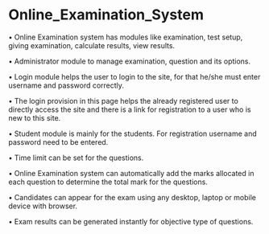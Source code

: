 # Online_Examination_System

• Online Examination system has modules like examination, test setup, giving examination, calculate results, view results.

• Administrator module to manage examination, question and its options.

• Login module helps the user to login to the site, for that he/she must enter username and password correctly.

• The login provision in this page helps the already registered user to directly access the site and there is a link for registration to a user who is new to this site.

• Student module is mainly for the students. For registration username and password need to be entered.

• Time limit can be set for the questions.

• Online Examination system can automatically add the marks allocated in each question to determine the total mark for the questions.

• Candidates can appear for the exam using any desktop, laptop or mobile device with browser.

• Exam results can be generated instantly for objective type of questions.
